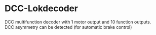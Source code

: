 # DCC-Lokdecoder
DCC multifunction decoder with 1 motor output and 10 function outputs.
DCC asymmetry can be detected (for automatic brake control)
